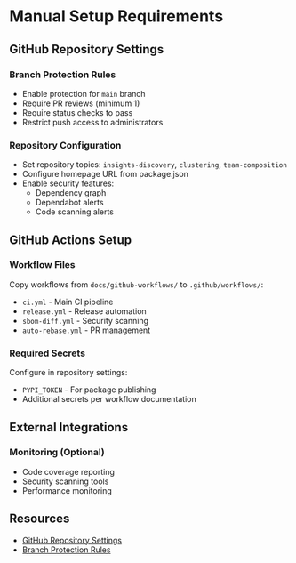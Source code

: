 # Manual Setup Requirements

## GitHub Repository Settings

### Branch Protection Rules
* Enable protection for `main` branch
* Require PR reviews (minimum 1)
* Require status checks to pass
* Restrict push access to administrators

### Repository Configuration
* Set repository topics: `insights-discovery`, `clustering`, `team-composition`
* Configure homepage URL from package.json
* Enable security features:
  - Dependency graph
  - Dependabot alerts
  - Code scanning alerts

## GitHub Actions Setup

### Workflow Files
Copy workflows from `docs/github-workflows/` to `.github/workflows/`:
* `ci.yml` - Main CI pipeline
* `release.yml` - Release automation  
* `sbom-diff.yml` - Security scanning
* `auto-rebase.yml` - PR management

### Required Secrets
Configure in repository settings:
* `PYPI_TOKEN` - For package publishing
* Additional secrets per workflow documentation

## External Integrations

### Monitoring (Optional)
* Code coverage reporting
* Security scanning tools
* Performance monitoring

## Resources

* [GitHub Repository Settings](https://docs.github.com/en/repositories/managing-your-repositorys-settings-and-features)
* [Branch Protection Rules](https://docs.github.com/en/repositories/configuring-branches-and-merges-in-your-repository/defining-the-mergeability-of-pull-requests/about-protected-branches)